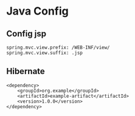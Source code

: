  # Java Config

## Config jsp
```properties
spring.mvc.view.prefix: /WEB-INF/view/
spring.mvc.view.suffix: .jsp
```
## Hibernate
```properties
<dependency>
    <groupId>org.example</groupId>
    <artifactId>example-artifact</artifactId>
    <version>1.0.0</version>
</dependency>


